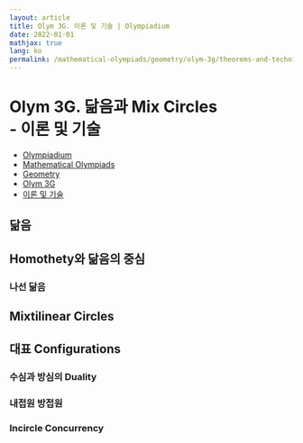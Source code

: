 ```yaml
---
layout: article
title: Olym 3G. 이론 및 기술 | Olympiadium
date: 2022-01-01
mathjax: true
lang: ko
permalink: /mathematical-olympiads/geometry/olym-3g/theorems-and-techniques/
---
```

# Olym 3G. 닮음과 Mix Circles <br> <ssup> - 이론 및 기술</ssup>

<ul class="breadcrumb">
	<li><a href="{{ site.homeurl }}">Olympiadium</a></li> 
	<li><a href="{{ site.homeurl }}mathematical-olympiads/">Mathematical Olympiads</a></li> 
	<li><a href="{{ site.homeurl }}mathematical-olympiads/geometry/">Geometry</a></li> 
	<li><a href="{{ site.homeurl }}mathematical-olympiads/geometry/olym-3g/">Olym 3G</a></li> 
	<li><a href="{{ site.homeurl }}mathematical-olympiads/geometry/olym-3g/theorems-and-techniques/">이론 및 기술</a></li>
</ul>

## 닮음

## Homothety와 닮음의 중심

### 나선 닮음

## Mixtilinear Circles

## 대표 Configurations
### 수심과 방심의 Duality
### 내접원 방접원
### Incircle Concurrency

